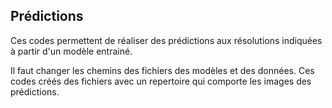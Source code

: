 ## Prédictions

Ces codes permettent de réaliser des prédictions aux résolutions indiquées à partir d'un modèle entrainé. 

Il faut changer les chemins des fichiers des modèles et des données. Ces codes créés des fichiers avec un repertoire qui comporte les images des prédictions.



